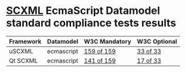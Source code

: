 # [SCXML](../../README.md) EcmaScript Datamodel standard compliance tests results

| Framework | Datamodel | W3C Mandatory | W3C Optional |
|---|---|---|---|
| uSCXML | ecmascript | [159 of 159](W3C/Mandatory/Auto/report__USCXML_2_0_0___msvc2015_32bit__Win7_1.md) | [33 of 33](W3C/Optional/Auto/report__USCXML_2_0_0___msvc2015_32bit__Win7_1.md) |
| Qt SCXML | ecmascript | [141 of 159](W3C/Mandatory/Auto/report__QtScxml_5_15_0___msvc2015_64bit__Win7_1.md) | [17 of 33](W3C/Optional/Auto/report__QtScxml_5_15_0___msvc2015_64bit__Win7_1.md) |
